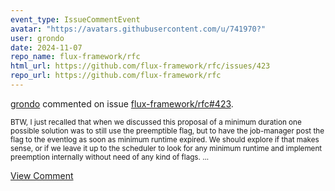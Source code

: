 ```yaml
---
event_type: IssueCommentEvent
avatar: "https://avatars.githubusercontent.com/u/741970?"
user: grondo
date: 2024-11-07
repo_name: flux-framework/rfc
html_url: https://github.com/flux-framework/rfc/issues/423
repo_url: https://github.com/flux-framework/rfc
---
```


<a href='https://github.com/grondo' target='_blank'>grondo</a> commented on issue <a href='https://github.com/flux-framework/rfc/issues/423' target='_blank'>flux-framework/rfc#423</a>.

<small>BTW, I just recalled that when we discussed this proposal of a minimum duration one possible solution was to still use the preemptible flag, but to have the job-manager post the flag to the eventlog as soon as minimum runtime expired. We should explore if that makes sense, or if we leave it up to the scheduler to look for any minimum runtime and implement preemption internally without need of any kind of flags....</small>

<a href='https://github.com/flux-framework/rfc/issues/423' target='_blank'>View Comment</a>